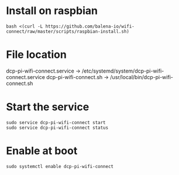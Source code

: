 # Install on raspbian
```
bash <(curl -L https://github.com/balena-io/wifi-connect/raw/master/scripts/raspbian-install.sh)
```

# File location
dcp-pi-wifi-connect.service -> /etc/systemd/system/dcp-pi-wifi-connect.service
dcp-pi-wifi-connect.sh -> /usr/local/bin/dcp-pi-wifi-connect.sh

# Start the service 
```
sudo service dcp-pi-wifi-connect start
sudo service dcp-pi-wifi-connect status
```

# Enable at boot
```
sudo systemctl enable dcp-pi-wifi-connect
```